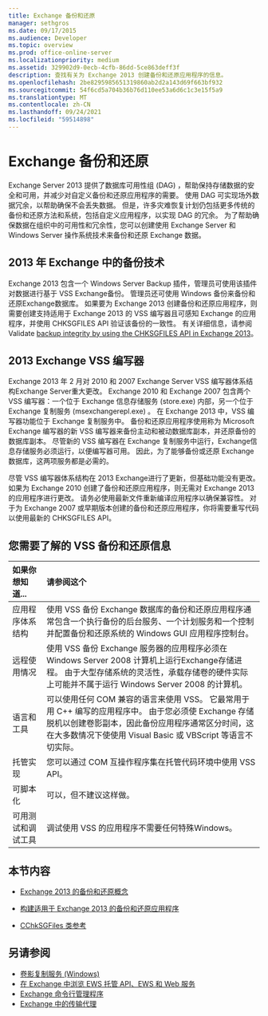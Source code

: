 ```yaml
---
title: Exchange 备份和还原
manager: sethgros
ms.date: 09/17/2015
ms.audience: Developer
ms.topic: overview
ms.prod: office-online-server
ms.localizationpriority: medium
ms.assetid: 329902d9-0ecb-4cfb-86dd-5ce863deff3f
description: 查找有关为 Exchange 2013 创建备份和还原应用程序的信息。
ms.openlocfilehash: 2be8295985651319860ab2d2a143d69f663bf932
ms.sourcegitcommit: 54f6cd5a704b36b76d110ee53a6d6c1c3e15f5a9
ms.translationtype: MT
ms.contentlocale: zh-CN
ms.lasthandoff: 09/24/2021
ms.locfileid: "59514898"
---
```

# <a name="backup-and-restore-for-exchange"></a>Exchange 备份和还原
  
Exchange Server 2013 提供了数据库可用性组 (DAG) ，帮助保持存储数据的安全和可用，并减少对自定义备份和还原应用程序的需要。 使用 DAG 可实现场外数据冗余，以帮助确保不会丢失数据。 但是，许多灾难恢复计划仍包括更多传统的备份和还原方法和系统，包括自定义应用程序，以实现 DAG 的冗余。 为了帮助确保数据在组织中的可用性和冗余性，您可以创建使用 Exchange Server 和 Windows Server 操作系统技术来备份和还原 Exchange 数据。

<a name="bk_plugin"> </a>

## <a name="backup-technologies-in-exchange-2013"></a>2013 年 Exchange 中的备份技术

Exchange 2013 包含一个 Windows Server Backup 插件，管理员可使用该插件对数据进行基于 VSS Exchange备份。 管理员还可使用 Windows 备份来备份和还原Exchange数据库。 如果要为 Exchange 2013 创建备份和还原应用程序，则需要创建支持适用于 Exchange 2013 的 VSS 编写器且可感知 Exchange 的应用程序，并使用 CHKSGFILES API 验证该备份的一致性。 有关详细信息，请参阅 Validate [backup integrity by using the CHKSGFILES API in Exchange 2013](how-to-validate-backup-integrity-by-using-the-chksgfiles-api-in-exchange.md)。

<a name="bk_vsswriter"> </a>

## <a name="vss-writer-in-exchange-2013"></a>2013 Exchange VSS 编写器

Exchange 2013 年 2 月对 2010 和 2007 Exchange Server VSS 编写器体系结构Exchange Server重大更改。 Exchange 2010 和 Exchange 2007 包含两个 VSS 编写器：一个位于 Exchange 信息存储服务 (store.exe) 内部，另一个位于 Exchange 复制服务 (msexchangerepl.exe) 。 在 Exchange 2013 中，VSS 编写器功能位于 Exchange 复制服务中。 备份和还原应用程序使用称为 Microsoft Exchange 编写器的新 VSS 编写器来备份主动和被动数据库副本，并还原备份的数据库副本。 尽管新的 VSS 编写器在 Exchange 复制服务中运行，Exchange信息存储服务必须运行，以便编写器可用。 因此，为了能够备份或还原 Exchange 数据库，这两项服务都是必需的。
  
尽管 VSS 编写器体系结构在 2013 Exchange进行了更新，但基础功能没有更改。 如果为 Exchange 2010 创建了备份和还原应用程序，则无需对 Exchange 2013 的应用程序进行更改。 请务必使用最新文件重新编译应用程序以确保兼容性。 对于为 Exchange 2007 或早期版本创建的备份和还原应用程序，你将需要重写代码以使用最新的 CHKSGFILES API。
  
## <a name="what-you-need-to-know-about-vss-backup-and-restore"></a>您需要了解的 VSS 备份和还原信息

|如果你想知道...|请参阅这个|
|:-----|:-----|
|应用程序体系结构  <br/> |使用 VSS 备份 Exchange 数据库的备份和还原应用程序通常包含一个执行备份的后台服务、一个计划服务和一个控制并配置备份和还原系统的 Windows GUI 应用程序控制台。  <br/> |
|远程使用情况  <br/> |使用 VSS 备份 Exchange 服务器的应用程序必须在 Windows Server 2008 计算机上运行Exchange存储进程。 由于大型存储系统的灵活性，承载存储卷的硬件实际上可能并不属于运行 Windows Server 2008 的计算机。  <br/> |
|语言和工具  <br/> |可以使用任何 COM 兼容的语言来使用 VSS。 它最常用于用 C++ 编写的应用程序中。 由于您必须使 Exchange 存储脱机以创建卷影副本，因此备份应用程序通常区分时间，这在大多数情况下使使用 Visual Basic 或 VBScript 等语言不切实际。  <br/> |
|托管实现  <br/> |您可以通过 COM 互操作程序集在托管代码环境中使用 VSS API。  <br/> |
|可脚本化  <br/> |可以，但不建议这样做。  <br/> |
|可用测试和调试工具  <br/> |调试使用 VSS 的应用程序不需要任何特殊Windows。  <br/> |
   
## <a name="in-this-section"></a>本节内容

- [Exchange 2013 的备份和还原概念](backup-and-restore-concepts-for-exchange-2013.md)
    
- [构建适用于 Exchange 2013 的备份和还原应用程序](build-backup-and-restore-applications-for-exchange-2013.md)
    
- [CChkSGFiles 类参考](cchksgfiles-class-reference.md)
    
## <a name="see-also"></a>另请参阅

- [卷影复制服务 (Windows) ](https://msdn.microsoft.com/library/windows/desktop/bb968832%28v=vs.85%29.aspx)   
- [在 Exchange 中浏览 EWS 托管 API、EWS 和 Web 服务](../exchange-web-services/explore-the-ews-managed-api-ews-and-web-services-in-exchange.md)  
- [Exchange 命令行管理程序](../management/exchange-management-shell.md)   
- [Exchange 中的传输代理](../transport-agents/transport-agents-in-exchange-2013.md) 
    

